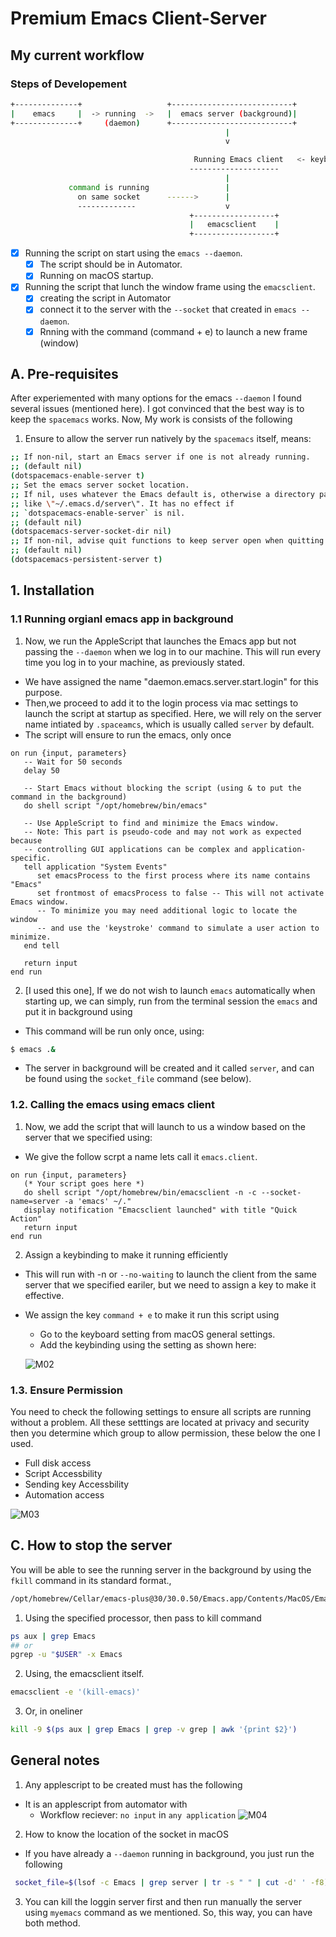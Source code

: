 # Premium Emacs Client-Server

## My current workflow

### Steps of Developement

```sh
+--------------+                   +---------------------------+
|    emacs     |  -> running  ->   |  emacs server (background)|
+--------------+     (daemon)      +---------------------------+
                                                |
                                                v

                                         Running Emacs client   <- keybinding added (command + e)
                                        --------------------
                                                |
             command is running                 |
               on same socket      ------>      |
               -------------                    v
                                        +------------------+
                                        |   emacsclient    |
                                        +------------------+
```

- [x] Running the script on start using the `emacs --daemon`.
  - [x] The script should be in Automator.
  - [x] Running on macOS startup.
- [x] Running the script that lunch the window frame using the `emacsclient`.
  - [x] creating the script in Automator
  - [x] connect it to the server with the `--socket` that created in `emacs --daemon`.
  - [x] Rnning with the command (command + e) to launch a new frame (window)

## A. Pre-requisites

After experiemented with many options for the emacs `--daemon` I found several
issues (mentioned here). I got convinced that the best way is to keep the
`spacemacs` works. Now, My work is consists of the following

1. Ensure to allow the server run natively by the `spacemacs` itself, means:

```sh
;; If non-nil, start an Emacs server if one is not already running.
;; (default nil)
(dotspacemacs-enable-server t)
;; Set the emacs server socket location.
;; If nil, uses whatever the Emacs default is, otherwise a directory path
;; like \"~/.emacs.d/server\". It has no effect if
;; `dotspacemacs-enable-server` is nil.
;; (default nil)
(dotspacemacs-server-socket-dir nil)
;; If non-nil, advise quit functions to keep server open when quitting.
;; (default nil)
(dotspacemacs-persistent-server t)
```

## 1. Installation

### 1.1 Running orgianl emacs app in background

1. Now, we run the AppleScript that launches the Emacs app but not passing the `--daemon` when we log in to our machine.
   This will run every time you log in to your machine, as previously stated.

- We have assigned the name "daemon.emacs.server.start.login" for this purpose.
- Then,we proceed to add it to the login process via mac settings to launch the script
  at startup as specified. Here, we will rely on the server name intiated by `.spaceamcs`, which is usually called `server` by default.
- The script will ensure to run the emacs, only once

```applescript
on run {input, parameters}
   -- Wait for 50 seconds
   delay 50

   -- Start Emacs without blocking the script (using & to put the command in the background)
   do shell script "/opt/homebrew/bin/emacs"

   -- Use AppleScript to find and minimize the Emacs window.
   -- Note: This part is pseudo-code and may not work as expected because
   -- controlling GUI applications can be complex and application-specific.
   tell application "System Events"
      set emacsProcess to the first process where its name contains "Emacs"
      set frontmost of emacsProcess to false -- This will not activate Emacs window.
      -- To minimize you may need additional logic to locate the window
      -- and use the 'keystroke' command to simulate a user action to minimize.
   end tell

   return input
end run

```

2. [I used this one], If we do not wish to launch `emacs` automatically when starting up, we can
   simply, run from the terminal session the `emacs` and put it in background
   using

- This command will be run only once, using:

```sh
$ emacs .&
```

- The server in background will be created and it called `server`, and can be
  found using the `socket_file` command (see below).

### 1.2. Calling the emacs using emacs client

1. Now, we add the script that will launch to us a window based on the server that we specified using:

- We give the follow scrpt a name lets call it `emacs.client`.

```applescript
on run {input, parameters}
   (* Your script goes here *)
   do shell script "/opt/homebrew/bin/emacsclient -n -c --socket-name=server -a 'emacs' ~/."
   display notification "Emacsclient launched" with title "Quick Action"
   return input
end run
```

2. Assign a keybinding to make it running efficiently

- This will run with -n or `--no-waiting` to launch the client from the same
  server that we specified eariler, but we need to assign a key to make it
  effective.
- We assign the key `command + e` to make it run this script using

  - Go to the keyboard setting from macOS general settings.
  - Add the keybinding using the setting as shown here:

  ![M02](./assets/M02.png)

### 1.3. Ensure Permission

You need to check the following settings to ensure all scripts are running
without a problem. All these setttings are located at privacy and security then
you determine which group to allow permission, these below the one I used.

- Full disk access
- Script Accessbility
- Sending key Accessbility
- Automation access

![M03](./assets/M03.png)

## C. How to stop the server

You will be able to see the running server in the background by using the `fkill` command in its standard format.,

```sh
/opt/homebrew/Cellar/emacs-plus@30/30.0.50/Emacs.app/Contents/MacOS/Emacs
```

1. Using the specified processor, then pass to kill command

```sh
ps aux | grep Emacs
## or
pgrep -u "$USER" -x Emacs
```

2. Using, the emacsclient itself.

```sh
emacsclient -e '(kill-emacs)'
```

3. Or, in oneliner

```sh
kill -9 $(ps aux | grep Emacs | grep -v grep | awk '{print $2}')
```

## General notes

1. Any applescript to be created must has the following

- It is an applescript from automator with
  - Workflow reciever: `no input` in `any application`
    ![M04](./assets/M04.png)

2. How to know the location of the socket in macOS

- If you have already a `--daemon` running in background, you just run the following

```sh
 socket_file=$(lsof -c Emacs | grep server | tr -s " " | cut -d' ' -f8) && echo $socket_file

```

3. You can kill the loggin server first and then run manually the server using
   `myemacs` command as we mentioned. So, this way, you can have both method.
